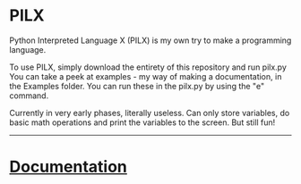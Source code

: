 # PILX
Python Interpreted Language X (PILX) is my own try to make a programming language.

To use PILX, simply download the entirety of this repository and run pilx.py<br>
You can take a peek at examples - my way of making a documentation, in the Examples folder. You can run these in the pilx.py by using the "e" command.

Currently in very early phases, literally useless. Can only store variables, do basic math operations and print the variables to the screen. But still fun!

<hr>

# [Documentation](https://kingpvz.github.io/projects/pilx/docs)
